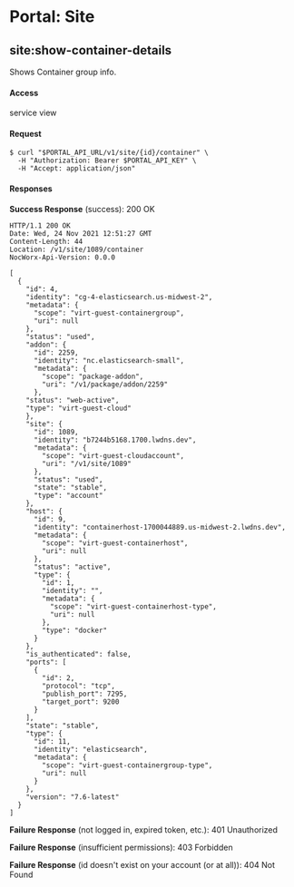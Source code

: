 # Portal: Site

## site:show-container-details
Shows Container group info.

#### Access
service view

#### Request
```
$ curl "$PORTAL_API_URL/v1/site/{id}/container" \
  -H "Authorization: Bearer $PORTAL_API_KEY" \
  -H "Accept: application/json"
```

#### Responses
**Success Response** (success): 200 OK
```
HTTP/1.1 200 OK
Date: Wed, 24 Nov 2021 12:51:27 GMT
Content-Length: 44
Location: /v1/site/1089/container
NocWorx-Api-Version: 0.0.0

[
  {
    "id": 4,
    "identity": "cg-4-elasticsearch.us-midwest-2",
    "metadata": {
      "scope": "virt-guest-containergroup",
      "uri": null
    },
    "status": "used",
    "addon": {
      "id": 2259,
      "identity": "nc.elasticsearch-small",
      "metadata": {
        "scope": "package-addon",
        "uri": "/v1/package/addon/2259"
      },
    "status": "web-active",
    "type": "virt-guest-cloud"
    },
    "site": {
      "id": 1089,
      "identity": "b7244b5168.1700.lwdns.dev",
      "metadata": {
        "scope": "virt-guest-cloudaccount",
        "uri": "/v1/site/1089"
      },
      "status": "used",
      "state": "stable",
      "type": "account"
    },
    "host": {
      "id": 9,
      "identity": "containerhost-1700044889.us-midwest-2.lwdns.dev",
      "metadata": {
        "scope": "virt-guest-containerhost",
        "uri": null
      },
      "status": "active",
      "type": {
        "id": 1,
        "identity": "",
        "metadata": {
          "scope": "virt-guest-containerhost-type",
          "uri": null
        },
        "type": "docker"
      }
    },
    "is_authenticated": false,
    "ports": [
      {
        "id": 2,
        "protocol": "tcp",
        "publish_port": 7295,
        "target_port": 9200
      }
    ],
    "state": "stable",
    "type": {
      "id": 11,
      "identity": "elasticsearch",
      "metadata": {
        "scope": "virt-guest-containergroup-type",
        "uri": null
      }
    },
    "version": "7.6-latest"
  }
]
```

**Failure Response** (not logged in, expired token, etc.): 401 Unauthorized

**Failure Response** (insufficient permissions): 403 Forbidden

**Failure Response** (id doesn't exist on your account (or at all)): 404 Not Found

